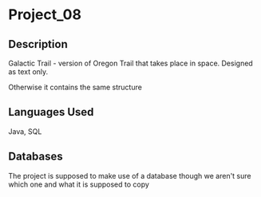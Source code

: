 # Project_08

## Description

Galactic Trail - version of Oregon Trail that takes place in space. Designed as text only.

Otherwise it contains the same structure

## Languages Used

Java, SQL

## Databases

The project is supposed to make use of a database though we aren't sure which one and what it is supposed to copy